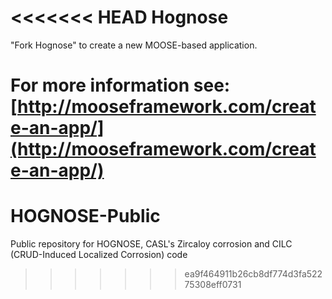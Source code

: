 <<<<<<< HEAD
Hognose
=====

"Fork Hognose" to create a new MOOSE-based application.

For more information see: [http://mooseframework.com/create-an-app/](http://mooseframework.com/create-an-app/)
=======
HOGNOSE-Public
==============

Public repository for HOGNOSE, CASL's Zircaloy corrosion and CILC (CRUD-Induced Localized Corrosion) code
>>>>>>> ea9f464911b26cb8df774d3fa52275308eff0731
